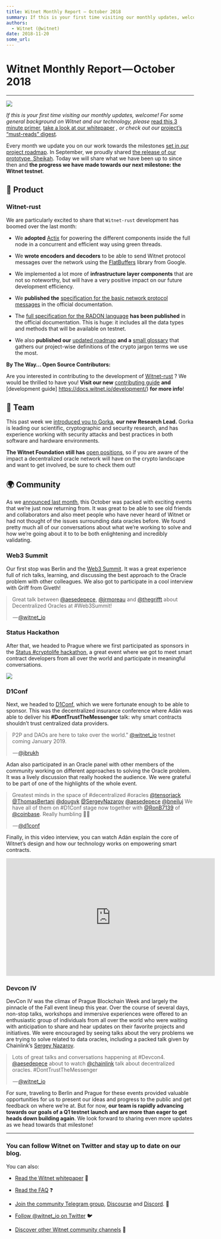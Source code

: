 ```yaml
---
title: Witnet Monthly Report — October 2018
summary: If this is your first time visiting our monthly updates, welcome! For some general background on Witnet and our technology, please read this 3 minute primer, take a look at our whitepaper , or check out our project’s “must-reads” digest. Every month we update you on our work towards the milestones set in our project roadmap. In September, we proudly shared the release of our prototype, Sheikah. Today we will share what we have been up to since then and the progress we have made towards our next
authors:
  - Witnet (@witnet)
date: 2018-11-20
some_url: 
---
```


# Witnet Monthly Report — October 2018


----


![](https://cdn-images-1.medium.com/max/2000/0*MKHewYXXP1ugbMUU)

 
_If this is your first time visiting our monthly updates, welcome! For some general background on Witnet and our technology, please_ [read this 3 minute primer](https://medium.com/witnet/witnet-smart-contracts-with-real-power-f79e326da3a4), [take a look at our whitepaper](https://witnet.io/static/witnet-whitepaper.pdf) _, or check out our_ [project’s “must-reads” digest](https://medium.com/witnet/witnet-must-reads-digest-b8d26a909efb)_._
 
Every month we update you on our work towards the milestones 
[set in our project roadmap](https://republic.co/witnet). In September, we proudly shared 
[the release of our prototype, Sheikah](https://medium.com/witnet/welcome-to-sheikah-5b658d4815c8). Today we will share what we have been up to since then and 
**the progress we have made towards our next milestone: the Witnet testnet**.

## 🔧 Product

### Witnet-rust
We are particularly excited to share that 
`Witnet-rust`
 development has boomed over the last month:

 * We **adopted**  [Actix](https://actix.rs/) for powering the different components inside the full node in a concurrent and efficient way using green threads.

 * We **wrote encoders and decoders** to be able to send Witnet protocol messages over the network using the [FlatBuffers](https://google.github.io/flatbuffers/) library from Google.

 * We implemented a lot more of **infrastructure layer components** that are not so noteworthy, but will have a very positive impact on our future development efficiency.

 * We **published the**  [specification for the basic network protocol messages](https://docs.witnet.io/protocol/network/) in the official documentation.

 * The [full specification for the RADON language](https://docs.witnet.io/protocol/data-requests/radon/encoding/)  **has been published** in the official documentation. This is huge: it includes all the data types and methods that will be available on testnet.

 * We also **published our**  [updated roadmap](https://docs.witnet.io/roadmap/)  **and a**  [small glossary](https://docs.witnet.io/glossary/) that gathers our project-wise definitions of the crypto jargon terms we use the most.
 
**By The Way… Open Source Contributors:**
 
Are you interested in contributing to the development of 
[Witnet-rust](https://github.com/witnet/witnet-rust)
 ? We would be thrilled to have you! 
**Visit our new** [contributing guide](https://docs.witnet.io/contributing/) **and** [development guide] https://docs.witnet.io/development/) **for more info**!

## 💜 Team
This past week we 
[introduced you to Gorka](https://medium.com/witnet/team-insights-gorka-research-lead-76da9ecbee3d), 
**our new Research Lead.**
 Gorka is leading our scientific, cryptographic and security research, and has experience working with security attacks and best practices in both software and hardware environments.
 
**The Witnet Foundation still has** [open positions](https://angel.co/witnet-foundation-1/jobs), so if you are aware of the impact a decentralized oracle network will have on the crypto landscape and want to get involved, be sure to check them out!

## 🌍 Community
As we 
[announced last month](https://medium.com/witnet/witnets-fall-event-schedule-b94650a0351a), this October was packed with exciting events that we’re just now returning from. It was great to be able to see old friends and collaborators and also meet people who have never heard of Witnet or had not thought of the issues surrounding data oracles before. We found pretty much all of our conversations about what we’re working to solve and how we’re going about it to to be both enlightening and incredibly validating.

### Web3 Summit
Our first stop was Berlin and the 
[Web3 Summit](https://web3summit.com/). It was a great experience full of rich talks, learning, and discussing the best approach to the Oracle problem with other colleagues. We also got to participate in a cool interview with Griff from Giveth!

<body><style>body[data-twttr-rendered="true"] {background-color: transparent;}.twitter-tweet {margin: auto !important;}</style><blockquote class="twitter-tweet" data-align="center" data-conversation="none" data-dnt="true"><p>Great talk between <a href="http://twitter.com/aesedepece" target="_blank" title="Twitter profile for @aesedepece">@aesedepece</a>, <a href="http://twitter.com/jrmoreau" target="_blank" title="Twitter profile for @jrmoreau">@jrmoreau</a> and <a href="http://twitter.com/thegrifft" target="_blank" title="Twitter profile for @thegrifft">@thegrifft</a> about Decentralized Oracles at #Web3Summit!</p><p> — <a href="https://twitter.com/witnet_io/status/1055513409356263425">@witnet_io</a></p></blockquote><script charset="utf-8" src="//platform.twitter.com/widgets.js"></script><script>function notifyResize(height) {height = height ? height : document.documentElement.offsetHeight; var resized = false; if (window.donkey && donkey.resize) {donkey.resize(height); resized = true;}if (parent && parent._resizeIframe) {var obj = {iframe: window.frameElement, height: height}; parent._resizeIframe(obj); resized = true;}if (window.location && window.location.hash === "#amp=1" && window.parent && window.parent.postMessage) {window.parent.postMessage({sentinel: "amp", type: "embed-size", height: height}, "*");}if (window.webkit && window.webkit.messageHandlers && window.webkit.messageHandlers.resize) {window.webkit.messageHandlers.resize.postMessage(height); resized = true;}return resized;}twttr.events.bind('rendered', function (event) {notifyResize();}); twttr.events.bind('resize', function (event) {notifyResize();});</script><script>if (parent && parent._resizeIframe) {var maxWidth = parseInt(window.frameElement.getAttribute("width")); if ( 500  < maxWidth) {window.frameElement.setAttribute("width", "500");}}</script></body>


### Status Hackathon
After that, we headed to Prague where we first participated as sponsors in the 
[Status #cryptolife hackathon](https://hackathon.status.im/), a great event where we got to meet smart contract developers from all over the world and participate in meaningful conversations.

![](https://cdn-images-1.medium.com/max/1600/1*l5vX2sf3FjAaYBP4690QSg.jpeg)


### D1Conf
Next, we headed to 
[D1Conf](https://d1conf.com/), which we were fortunate enough to be able to sponsor. This was the decentralized insurance conference where Adán was able to deliver his 
**#DontTrustTheMessenger**
 talk: why smart contracts shouldn’t trust centralized data providers.

<body><style>body[data-twttr-rendered="true"] {background-color: transparent;}.twitter-tweet {margin: auto !important;}</style><blockquote class="twitter-tweet" data-align="center" data-conversation="none" data-dnt="true"><p>P2P and DAOs are here to take over the world." <a href="http://twitter.com/witnet_io" target="_blank" title="Twitter profile for @witnet_io">@witnet_io</a> testnet coming January 2019.</p><p> — <a href="https://twitter.com/jbrukh/status/1056929974450618375">@jbrukh</a></p></blockquote><script charset="utf-8" src="//platform.twitter.com/widgets.js"></script><script>function notifyResize(height) {height = height ? height : document.documentElement.offsetHeight; var resized = false; if (window.donkey && donkey.resize) {donkey.resize(height); resized = true;}if (parent && parent._resizeIframe) {var obj = {iframe: window.frameElement, height: height}; parent._resizeIframe(obj); resized = true;}if (window.location && window.location.hash === "#amp=1" && window.parent && window.parent.postMessage) {window.parent.postMessage({sentinel: "amp", type: "embed-size", height: height}, "*");}if (window.webkit && window.webkit.messageHandlers && window.webkit.messageHandlers.resize) {window.webkit.messageHandlers.resize.postMessage(height); resized = true;}return resized;}twttr.events.bind('rendered', function (event) {notifyResize();}); twttr.events.bind('resize', function (event) {notifyResize();});</script><script>if (parent && parent._resizeIframe) {var maxWidth = parseInt(window.frameElement.getAttribute("width")); if ( 500  < maxWidth) {window.frameElement.setAttribute("width", "500");}}</script></body>

Adan also participated in an Oracle panel with other members of the community working on different approaches to solving the Oracle problem. It was a lively discussion that really hooked the audience. We were grateful to be part of one of the highlights of the whole event.

<body><style>body[data-twttr-rendered="true"] {background-color: transparent;}.twitter-tweet {margin: auto !important;}</style><blockquote class="twitter-tweet" data-align="center" data-conversation="none" data-dnt="true"><p>Greatest minds in the space of #decentralized #oracles <a href="http://twitter.com/tensorjack" target="_blank" title="Twitter profile for @tensorjack">@tensorjack</a> <a href="http://twitter.com/ThomasBertani" target="_blank" title="Twitter profile for @ThomasBertani">@ThomasBertani</a> <a href="http://twitter.com/dougvk" target="_blank" title="Twitter profile for @dougvk">@dougvk</a> <a href="http://twitter.com/SergeyNazarov" target="_blank" title="Twitter profile for @SergeyNazarov">@SergeyNazarov</a> <a href="http://twitter.com/aesedepece" target="_blank" title="Twitter profile for @aesedepece">@aesedepece</a> <a href="http://twitter.com/bneiluj" target="_blank" title="Twitter profile for @bneiluj">@bneiluj</a> We have all of them on #D1Conf stage now together with <a href="http://twitter.com/RonB7139" target="_blank" title="Twitter profile for @RonB7139">@RonB7139</a> of <a href="http://twitter.com/coinbase" target="_blank" title="Twitter profile for @coinbase">@coinbase</a>. Really humbling 🙏🏻</p><p> — <a href="https://twitter.com/d1conf/status/1056933120178618368">@d1conf</a></p></blockquote><script charset="utf-8" src="//platform.twitter.com/widgets.js"></script><script>function notifyResize(height) {height = height ? height : document.documentElement.offsetHeight; var resized = false; if (window.donkey && donkey.resize) {donkey.resize(height); resized = true;}if (parent && parent._resizeIframe) {var obj = {iframe: window.frameElement, height: height}; parent._resizeIframe(obj); resized = true;}if (window.location && window.location.hash === "#amp=1" && window.parent && window.parent.postMessage) {window.parent.postMessage({sentinel: "amp", type: "embed-size", height: height}, "*");}if (window.webkit && window.webkit.messageHandlers && window.webkit.messageHandlers.resize) {window.webkit.messageHandlers.resize.postMessage(height); resized = true;}return resized;}twttr.events.bind('rendered', function (event) {notifyResize();}); twttr.events.bind('resize', function (event) {notifyResize();});</script><script>if (parent && parent._resizeIframe) {var maxWidth = parseInt(window.frameElement.getAttribute("width")); if ( 500  < maxWidth) {window.frameElement.setAttribute("width", "500");}}</script></body>

Finally, in this video interview, you can watch Adán explain the core of Witnet’s design and how our technology works on empowering smart contracts.

<iframe width="560" height="315" src="https://www.youtube.com/embed/s0_Bwme-eHA" frameborder="0" allow="accelerometer; autoplay; encrypted-media; gyroscope; picture-in-picture" allowfullscreen></iframe>

### Devcon IV
DevCon IV was the climax of Prague Blockchain Week and largely the pinnacle of the Fall event lineup this year. Over the course of several days, non-stop talks, workshops and immersive experiences were offered to an enthusiastic group of individuals from all over the world who were waiting with anticipation to share and hear updates on their favorite projects and initiatives. We were encouraged by seeing talks about the very problems we are trying to solve related to data oracles, including a packed talk given by Chainlink’s 
[Sergey Nazarov](https://twitter.com/chainlink/status/1058004990856454144).

<body><style>body[data-twttr-rendered="true"] {background-color: transparent;}.twitter-tweet {margin: auto !important;}</style><blockquote class="twitter-tweet" data-align="center" data-conversation="none" data-dnt="true"><p>Lots of great talks and conversations happening at #Devcon4. <a href="http://twitter.com/aesedepece" target="_blank" title="Twitter profile for @aesedepece">@aesedepece</a> about to watch <a href="http://twitter.com/chainlink" target="_blank" title="Twitter profile for @chainlink">@chainlink</a> talk about decentralized oracles. #DontTrustTheMessenger</p><p> — <a href="https://twitter.com/witnet_io/status/1058003620875005952">@witnet_io</a></p></blockquote><script charset="utf-8" src="//platform.twitter.com/widgets.js"></script><script>function notifyResize(height) {height = height ? height : document.documentElement.offsetHeight; var resized = false; if (window.donkey && donkey.resize) {donkey.resize(height); resized = true;}if (parent && parent._resizeIframe) {var obj = {iframe: window.frameElement, height: height}; parent._resizeIframe(obj); resized = true;}if (window.location && window.location.hash === "#amp=1" && window.parent && window.parent.postMessage) {window.parent.postMessage({sentinel: "amp", type: "embed-size", height: height}, "*");}if (window.webkit && window.webkit.messageHandlers && window.webkit.messageHandlers.resize) {window.webkit.messageHandlers.resize.postMessage(height); resized = true;}return resized;}twttr.events.bind('rendered', function (event) {notifyResize();}); twttr.events.bind('resize', function (event) {notifyResize();});</script><script>if (parent && parent._resizeIframe) {var maxWidth = parseInt(window.frameElement.getAttribute("width")); if ( 500  < maxWidth) {window.frameElement.setAttribute("width", "500");}}</script></body>

For sure, traveling to Berlin and Prague for these events provided valuable opportunities for us to present our ideas and progress to the public and get feedback on where we’re at. But for now, **our team is rapidly advancing towards our goals of a Q1 testnet launch and are more than eager to get heads down building again**. We look forward to sharing even more updates as we head towards that milestone!

----


### You can follow Witnet on Twitter and stay up to date on our blog.
You can also:



 *  [Read the Witnet whitepaper](https://witnet.io/static/witnet-whitepaper.pdf) 📃

 *  [Read the FAQ](https://witnet.io/#/faq) ❓

 *  [Join the community Telegram group](https://t.me/witnetio), [Discourse](https://community.witnet.io/) and [Discord](https://discord.gg/QKEa5gU). 💬

 *  [Follow @witnet_io on Twitter](https://twitter.com/witnet_io) 🐦

 *  [Discover other Witnet community channels](https://witnet.io/#/contact) 👥
